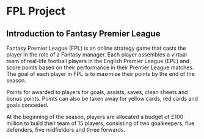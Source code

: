 # FPL Project

## Introduction to Fantasy Premier League

Fantasy Premier League (FPL) is an online strategy game that casts the player in the role of a Fantasy manager. Each player assembles a virtual team of real-life football players in the English Premier League (EPL) and score points based on their performance in their Premier League matches. The goal of each player in FPL is to maximise their points by the end of the season.

Points for awarded to players for goals, assists, saves, clean sheets and bonus points. Points can also be taken away for yellow cards, red cards and goals conceded.

At the beginning of the season, players are allocated a budget of £100 million to build their team of 15 players, consisting of two goalkeepers, five defenders, five midfielders and three forwards. 
